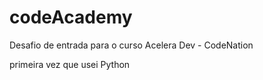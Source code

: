 # codeAcademy

Desafio de entrada para o curso Acelera Dev - CodeNation

primeira vez que usei Python
